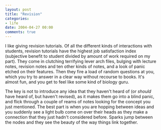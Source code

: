 ```yaml
---
layout: post
title: "Revision"
categories:
- life
date: 2004-04-27 00:00
comments: true
---
```


<p>I like giving revision tutorials. Of all the different kinds of interactions with students, revision tutorials have the highest job satisfaction index (subjective benefit to student divided by amount of work required on my part). They come in clutching terrifying lever arch files, bulging with lecture notes, revision notes and ten other kinds of notes, and a look of panic etched on their features. Then they fire a load of random questions at you, which you try to answer in a clear way without recourse to books. It's almost fun, and you get to feel like some kind of biology guru.</p>

<p>The key is not to introduce any idea that they haven't heard of (or <em>should</em> have heard of, but haven't revised), as it makes them go into a blind panic, and flick through a couple of reams of notes looking for the concept you just mentioned. The best part is when you are hopping between ideas and you suddenly see a light bulb come on over their heads as they make a connection that they just hadn't considered before. Sparks jump between the nodes and they see the beauty of the way things link together.</p>


